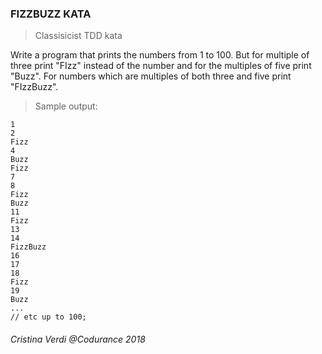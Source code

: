 ### FIZZBUZZ KATA

> Classisicist TDD kata

Write a program that prints the numbers from 1 to 100. But for multiple of three print "FIzz"
instead of the number and for the multiples of five print "Buzz". For numbers which are multiples of both three and five 
print "FIzzBuzz".

>Sample output:

    1
    2
    Fizz
    4
    Buzz
    Fizz
    7
    8
    Fizz
    Buzz
    11
    Fizz
    13
    14
    FizzBuzz
    16
    17
    18
    Fizz
    19
    Buzz
    ...
    // etc up to 100;
    

###### Cristina Verdi @Codurance 2018